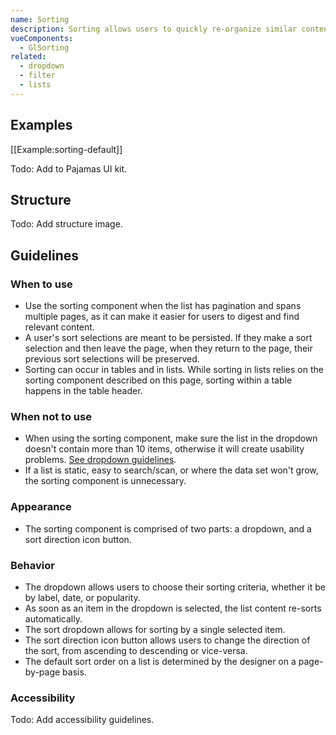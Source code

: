 ```yaml
---
name: Sorting
description: Sorting allows users to quickly re-organize similar content on a long list when the default order may be insufficient for users to scan the data set.
vueComponents: 
  - GlSorting
related:
  - dropdown
  - filter
  - lists
---
```


## Examples

[[Example:sorting-default]]

Todo: Add to Pajamas UI kit.

## Structure

Todo: Add structure image.

## Guidelines

### When to use

- Use the sorting component when the list has pagination and spans multiple pages, as it can make it easier for users to digest and find relevant content.
- A user's sort selections are meant to be persisted. If they make a sort selection and then leave the page, when they return to the page, their previous sort selections will be preserved.
- Sorting can occur in tables and in lists. While sorting in lists relies on the sorting component described on this page, sorting within a table happens in the table header.

### When not to use

- When using the sorting component, make sure the list in the dropdown doesn't contain more than 10 items, otherwise it will create usability problems. [See dropdown guidelines](/components/dropdown).
- If a list is static, easy to search/scan, or where the data set won't grow, the sorting component is unnecessary.

### Appearance 

- The sorting component is comprised of two parts: a dropdown, and a sort direction icon button.

### Behavior

- The dropdown allows users to choose their sorting criteria, whether it be by label, date, or popularity. 
- As soon as an item in the dropdown is selected, the list content re-sorts automatically. 
- The sort dropdown allows for sorting by a single selected item.
- The sort direction icon button allows users to change the direction of the sort, from ascending to descending or vice-versa.
- The default sort order on a list is determined by the designer on a page-by-page basis.

### Accessibility

Todo: Add accessibility guidelines.
